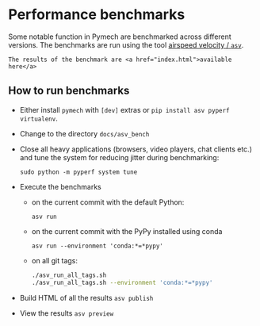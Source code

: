 # Performance benchmarks

Some notable function in Pymech are benchmarked across different versions.
The benchmarks are run using the tool [airspeed velocity /
`asv`](https://asv.readthedocs.io).


```{note}
The results of the benchmark are <a href="index.html">available here</a>
```

##  How to run benchmarks

- Either install `pymech` with `[dev]` extras or `pip install asv pyperf virtualenv`.

- Change to the directory `docs/asv_bench`

- Close all heavy applications (browsers, video players, chat clients etc.) and
  tune the system for reducing jitter during benchmarking:
  ```
  sudo python -m pyperf system tune
  ```

- Execute the benchmarks
	- on the current commit with the default Python:

          asv run

	- on the current commit with the PyPy installed using conda

          asv run --environment 'conda:*=*pypy'

	- on all git tags:
      ```bash
      ./asv_run_all_tags.sh
      ./asv_run_all_tags.sh --environment 'conda:*=*pypy'
      ```

- Build HTML of all the results `asv publish`

- View the results `asv preview`
